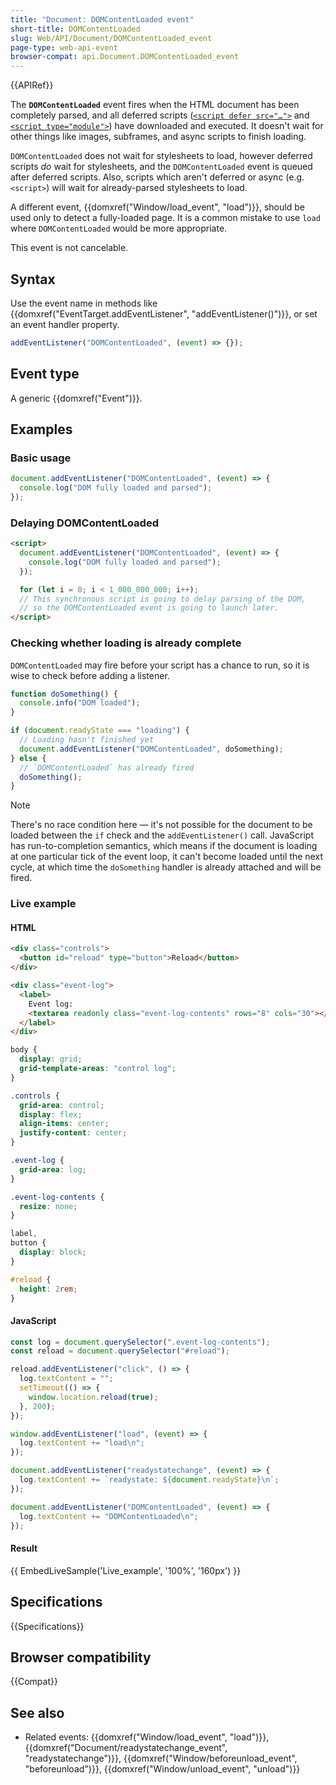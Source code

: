 ```yaml
---
title: "Document: DOMContentLoaded event"
short-title: DOMContentLoaded
slug: Web/API/Document/DOMContentLoaded_event
page-type: web-api-event
browser-compat: api.Document.DOMContentLoaded_event
---
```


{{APIRef}}

The **`DOMContentLoaded`** event fires when the HTML document has been completely parsed, and all deferred scripts ([`<script defer src="…">`](/en-US/docs/Web/HTML/Element/script#defer) and [`<script type="module">`](/en-US/docs/Web/HTML/Element/script#module)) have downloaded and executed. It doesn't wait for other things like images, subframes, and async scripts to finish loading.

`DOMContentLoaded` does not wait for stylesheets to load, however deferred scripts _do_ wait for stylesheets, and the `DOMContentLoaded` event is queued after deferred scripts. Also, scripts which aren't deferred or async (e.g. `<script>`) will wait for already-parsed stylesheets to load.

A different event, {{domxref("Window/load_event", "load")}}, should be used only to detect a fully-loaded page. It is a common mistake to use `load` where `DOMContentLoaded` would be more appropriate.

This event is not cancelable.

## Syntax

Use the event name in methods like {{domxref("EventTarget.addEventListener", "addEventListener()")}}, or set an event handler property.

```js
addEventListener("DOMContentLoaded", (event) => {});
```

## Event type

A generic {{domxref("Event")}}.

## Examples

### Basic usage

```js
document.addEventListener("DOMContentLoaded", (event) => {
  console.log("DOM fully loaded and parsed");
});
```

### Delaying DOMContentLoaded

```html
<script>
  document.addEventListener("DOMContentLoaded", (event) => {
    console.log("DOM fully loaded and parsed");
  });

  for (let i = 0; i < 1_000_000_000; i++);
  // This synchronous script is going to delay parsing of the DOM,
  // so the DOMContentLoaded event is going to launch later.
</script>
```

### Checking whether loading is already complete

`DOMContentLoaded` may fire before your script has a chance to run, so it is wise to check before adding a listener.

```js
function doSomething() {
  console.info("DOM loaded");
}

if (document.readyState === "loading") {
  // Loading hasn't finished yet
  document.addEventListener("DOMContentLoaded", doSomething);
} else {
  // `DOMContentLoaded` has already fired
  doSomething();
}
```

> [!NOTE]
> There's no race condition here — it's not possible for the document to be loaded between the `if` check and the `addEventListener()` call. JavaScript has run-to-completion semantics, which means if the document is loading at one particular tick of the event loop, it can't become loaded until the next cycle, at which time the `doSomething` handler is already attached and will be fired.

### Live example

#### HTML

```html
<div class="controls">
  <button id="reload" type="button">Reload</button>
</div>

<div class="event-log">
  <label>
    Event log:
    <textarea readonly class="event-log-contents" rows="8" cols="30"></textarea>
  </label>
</div>
```

```css hidden
body {
  display: grid;
  grid-template-areas: "control log";
}

.controls {
  grid-area: control;
  display: flex;
  align-items: center;
  justify-content: center;
}

.event-log {
  grid-area: log;
}

.event-log-contents {
  resize: none;
}

label,
button {
  display: block;
}

#reload {
  height: 2rem;
}
```

#### JavaScript

```js
const log = document.querySelector(".event-log-contents");
const reload = document.querySelector("#reload");

reload.addEventListener("click", () => {
  log.textContent = "";
  setTimeout(() => {
    window.location.reload(true);
  }, 200);
});

window.addEventListener("load", (event) => {
  log.textContent += "load\n";
});

document.addEventListener("readystatechange", (event) => {
  log.textContent += `readystate: ${document.readyState}\n`;
});

document.addEventListener("DOMContentLoaded", (event) => {
  log.textContent += "DOMContentLoaded\n";
});
```

#### Result

{{ EmbedLiveSample('Live_example', '100%', '160px') }}

## Specifications

{{Specifications}}

## Browser compatibility

{{Compat}}

## See also

- Related events: {{domxref("Window/load_event", "load")}}, {{domxref("Document/readystatechange_event", "readystatechange")}}, {{domxref("Window/beforeunload_event", "beforeunload")}}, {{domxref("Window/unload_event", "unload")}}
